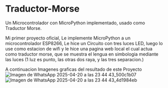# Traductor-Morse
Un Microcontrolador con MicroPython implementado, usado como Traductor Morse.

Mi primer proyecto oficial, Le implemente MicroPython a un microcontrolador ESP8266, Le hice un Circuito con tres luces LED, luego lo use como estacion de wifi y le hice una pagina web local el cual actua como traductor morse, que se muestra el lengua en simbologia mediante las luces (1 luz es punto, las otras dos raya, y las tres separacion.)

A continuacion Imagenes graficas del resultado de este Proyecto
![Imagen de WhatsApp 2025-04-20 a las 23 44 43_500c1b07](https://github.com/user-attachments/assets/a5376881-5b33-4a3f-9725-1c979454ccbc)
![Imagen de WhatsApp 2025-04-20 a las 23 44 43_4d1984eb](https://github.com/user-attachments/assets/9bc52545-f8d9-4608-9453-84f66fc28f7d)
